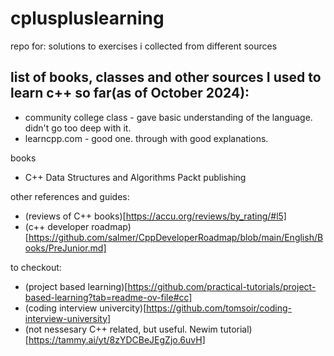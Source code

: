 # cpluspluslearning
repo for: solutions to exercises i collected from different sources


## list of books, classes and other sources I used to learn c++ so far(as of October 2024):

- community college class - gave basic understanding of the language. didn't go too deep with it.
- learncpp.com - good one. through with good explanations.


books
- C++ Data Structures and Algorithms Packt publishing

other references and guides:
- (reviews of C++ books)[https://accu.org/reviews/by_rating/#l5]
- (c++ developer roadmap)[https://github.com/salmer/CppDeveloperRoadmap/blob/main/English/Books/PreJunior.md]

to checkout:
- (project based learning)[https://github.com/practical-tutorials/project-based-learning?tab=readme-ov-file#cc]
- (coding interview univercity)[https://github.com/tomsoir/coding-interview-university]
- (not nessesary C++ related, but useful. Newim tutorial)[https://tammy.ai/yt/8zYDCBeJEgZjo.6uvH]
